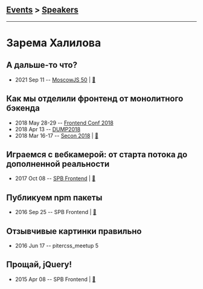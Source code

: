 ## [Events](../README.md) > [Speakers](../speakers.md)
---

# Зарема Халилова

## А дальше-то что?
- 2021 Sep 11 -- [MoscowJS 50](https://www.youtube.com/watch?v=kJxVQKdISrw)  | [:notebook:](https://docs.google.com/presentation/d/14KlySVwtsKLQ0XCR_CadK432vu9fc75EZzFJHKR59CA/preview)  
## Как мы отделили фронтенд от монолитного бэкенда
- 2018 May 28-29 -- [Frontend Conf 2018](https://www.youtube.com/watch?v=3w-AcftJby0)    
- 2018 Apr 13 -- [DUMP2018](https://www.youtube.com/watch?v=Ms7vPiMFhsI)    
- 2018 Mar 16-17 -- [Secon 2018](https://youtu.be/y5unnjRLlAU)  | [:notebook:](https://drive.google.com/file/d/1uv8T6M-UxfqrGr4iqWjPEQyRjNPfdQzo/view?usp=sharing)  
## Играемся с вебкамерой: от старта потока до дополненной реальности
- 2017 Oct 08 -- [SPB Frontend](https://youtu.be/STxBvk98mf8?t=1h34m45s)  | [:notebook:](https://goo.gl/15RG2L)  
## Публикуем npm пакеты
- 2016 Sep 25 -- SPB Frontend  | [:notebook:](http://bit.ly/zarema-npm)  
## Отзывчивые картинки правильно
- 2016 Jun 17 -- pitercss_meetup 5    
## Прощай, jQuery!
- 2015 Apr 08 -- SPB Frontend  | [:notebook:](http://slides.com/zmoki/jquery/)  
